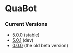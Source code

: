 # QuaBot

### Current Versions
* [5.0.0](https://github.com/QuaBot/QuaBot/tree/v5.0.0) (stable)
* [5.0.1](https://github.com/QuaBot/QuaBot/tree/v5.0.1) (dev)
* [0.0.0](https://github.com/QuaBot/QuaBot/tree/v0.0.0) (the old beta version)
